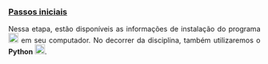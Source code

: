 
### [Passos iniciais](#)

<p align="justify">
Nessa etapa, estão disponíveis as informações de instalação do programa <img src="https://www.r-project.org/Rlogo.png" alt="R" height="20" width="20"> em seu computador. No decorrer da disciplina, também utilizaremos o <b>Python</b> <img src="https://encrypted-tbn0.gstatic.com/images?q=tbn:ANd9GcR1Z6qT9lVx3jO9vgb2R1hkW6u-WCFiRUZ85kemLjHhgQ&s" height="20" width="20">. 
</p> 

